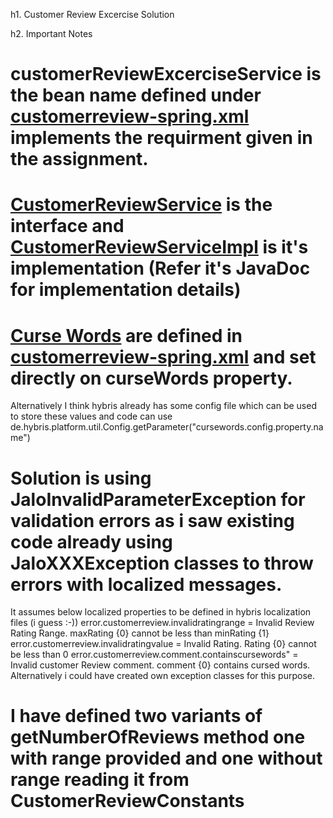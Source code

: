 h1. Customer Review Excercise Solution

h2. Important Notes
# customerReviewExcerciseService is the bean name defined under [customerreview-spring.xml](customerreview-spring.xml)  implements the requirment given in the assignment.
# [CustomerReviewService](customerreviewserver.jar.src/de/hybris/platform/customerreviewCustomerReviewService.java) is the interface and [CustomerReviewServiceImpl](customerreviewserver.jar.src/de/hybris/platform/customerreviewCustomerReviewServiceImpl.java) is it's implementation (Refer it's JavaDoc for implementation details)
# [Curse Words](https://github.com/harrybvp/customer-review-excercise/blob/e505fd8e200df908849f513da6d47764fff16487/customerreview-spring.xml#L47) are defined in [customerreview-spring.xml](customerreview-spring.xml) and set directly on curseWords property.
Alternatively I think hybris already has some config file which can be used to store these values and code can use 
 de.hybris.platform.util.Config.getParameter("cursewords.config.property.name")
# Solution is using JaloInvalidParameterException for validation errors as i saw existing code already using JaloXXXException classes to throw errors with localized messages.
It assumes below localized properties to be defined in hybris localization files (i guess :-)) 
 error.customerreview.invalidratingrange = Invalid Review Rating Range. maxRating {0} cannot be less than minRating {1}
 error.customerreview.invalidratingvalue = Invalid Rating. Rating {0} cannot be less than 0
 error.customerreview.comment.containscursewords" = Invalid customer Review comment. comment {0} contains cursed words.
Alternatively i could have created own exception classes for this purpose.

# I have defined two variants of getNumberOfReviews method one with range provided and one without range reading it from CustomerReviewConstants

